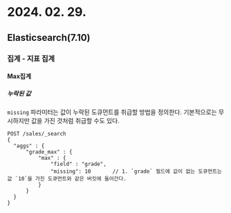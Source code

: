 # 2024. 02. 29.

## Elasticsearch(7.10)

### 집계 - 지표 집계

#### Max집계

##### 누락된 값

`missing` 파라미터는 값이 누락된 도큐먼트를 취급할 방법을 정의한다. 기본적으로는 무시하지만 값을 가진 것처럼 취급할 수도 있다.

```http
POST /sales/_search
{
  "aggs" : {
      "grade_max" : {
          "max" : {
              "field" : "grade",
              "missing": 10       // 1. `grade` 필드에 값이 없는 도큐먼트는 값 `10`을 가진 도큐먼트와 같은 버킷에 들어간다.
          }
      }
  }
}
```

